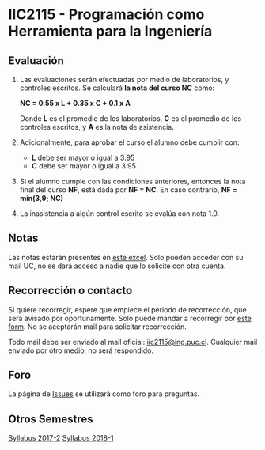 
# IIC2115 - Programación como Herramienta para la Ingeniería


## Evaluación

1. Las evaluaciones serán efectuadas por medio de laboratorios, 
y controles escritos. Se calculará **la nota del curso NC** como:

    **NC = 0.55 x L + 0.35 x C + 0.1 x A**

    Donde **L** es el promedio de los laboratorios, **C** es el promedio de los controles escritos, y **A** es la nota de asistencia.

1.  Adicionalmente, para aprobar el curso el alumno debe cumplir con:
    - **L** debe ser mayor o igual a 3.95
    - **C** debe ser mayor o igual a 3.95
1. Si el alumno cumple con las condiciones anteriores, entonces la nota final del curso **NF**, está dada por **NF = NC**. En caso contrario, **NF = min(3,9; NC)**
1. La inasistencia a algún control escrito se evalúa con nota 1.0.

## Notas
Las notas estarán presentes en [este excel](https://docs.google.com/spreadsheets/d/17EbIywgoqxOfNTFgjCl7VYKWJ6qMtBW4wI1qNl0OsMo/edit?usp=sharing). Solo pueden acceder con su mail UC, no se dará acceso a nadie que lo solicite con otra cuenta.

## Recorrección o contacto

Si quiere recorregir, espere que empiece el periodo de recorrección, que será avisado por oportunamente. Solo puede mandar a recorregir por [este form](https://goo.gl/forms/31MDLa2AGLoMAHI62). No se aceptarán mail para solicitar recorrección.

Todo mail debe ser enviado al mail oficial: iic2115@ing.puc.cl. Cualquier mail enviado por otro medio, no será respondido.

## Foro

La página de [Issues](../../issues) se utilizará como foro para preguntas.

## Otros Semestres

[Syllabus 2017-2](https://github.com/IIC2115/Syllabus-2017-2)
[Syllabus 2018-1](https://github.com/IIC2115/Syllabus-2018-1)
